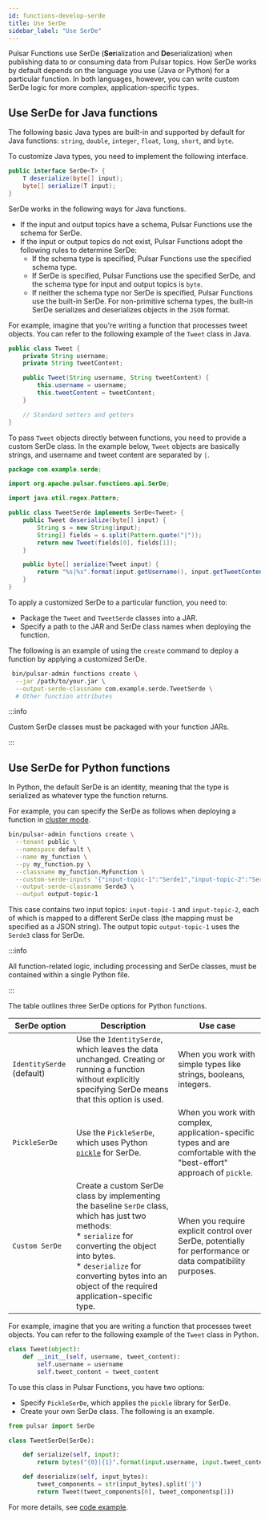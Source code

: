 ```yaml
---
id: functions-develop-serde
title: Use SerDe
sidebar_label: "Use SerDe"
---
```


Pulsar Functions use SerDe (**Ser**ialization and **De**serialization) when publishing data to or consuming data from Pulsar topics. How SerDe works by default depends on the language you use (Java or Python) for a particular function. In both languages, however, you can write custom SerDe logic for more complex, application-specific types.

## Use SerDe for Java functions

The following basic Java types are built-in and supported by default for Java functions: `string`, `double`, `integer`, `float`, `long`, `short`, and `byte`.

To customize Java types, you need to implement the following interface.

```java
public interface SerDe<T> {
    T deserialize(byte[] input);
    byte[] serialize(T input);
}
```

SerDe works in the following ways for Java functions.
- If the input and output topics have a schema, Pulsar Functions use the schema for SerDe.
- If the input or output topics do not exist, Pulsar Functions adopt the following rules to determine SerDe:
  - If the schema type is specified, Pulsar Functions use the specified schema type.
  - If SerDe is specified, Pulsar Functions use the specified SerDe, and the schema type for input and output topics is `byte`.
  - If neither the schema type nor SerDe is specified, Pulsar Functions use the built-in SerDe. For non-primitive schema types, the built-in SerDe serializes and deserializes objects in the `JSON` format.

For example, imagine that you're writing a function that processes tweet objects. You can refer to the following example of the `Tweet` class in Java.

```java
public class Tweet {
    private String username;
    private String tweetContent;

    public Tweet(String username, String tweetContent) {
        this.username = username;
        this.tweetContent = tweetContent;
    }

    // Standard setters and getters
}
```

To pass `Tweet` objects directly between functions, you need to provide a custom SerDe class. In the example below, `Tweet` objects are basically strings, and username and tweet content are separated by `|`.

```java
package com.example.serde;

import org.apache.pulsar.functions.api.SerDe;

import java.util.regex.Pattern;

public class TweetSerde implements SerDe<Tweet> {
    public Tweet deserialize(byte[] input) {
        String s = new String(input);
        String[] fields = s.split(Pattern.quote("|"));
        return new Tweet(fields[0], fields[1]);
    }

    public byte[] serialize(Tweet input) {
        return "%s|%s".format(input.getUsername(), input.getTweetContent()).getBytes();
    }
}
```

To apply a customized SerDe to a particular function, you need to:
* Package the `Tweet` and `TweetSerde` classes into a JAR.
* Specify a path to the JAR and SerDe class names when deploying the function.

The following is an example of using the `create` command to deploy a function by applying a customized SerDe.

```bash
 bin/pulsar-admin functions create \
  --jar /path/to/your.jar \
  --output-serde-classname com.example.serde.TweetSerde \
  # Other function attributes
```

:::info

Custom SerDe classes must be packaged with your function JARs.

:::

## Use SerDe for Python functions

In Python, the default SerDe is an identity, meaning that the type is serialized as whatever type the function returns.

For example, you can specify the SerDe as follows when deploying a function in [cluster mode](functions-deploy-cluster.md).

```bash
bin/pulsar-admin functions create \
  --tenant public \
  --namespace default \
  --name my_function \
  --py my_function.py \
  --classname my_function.MyFunction \
  --custom-serde-inputs '{"input-topic-1":"Serde1","input-topic-2":"Serde2"}' \
  --output-serde-classname Serde3 \
  --output output-topic-1
```

This case contains two input topics: `input-topic-1` and `input-topic-2`, each of which is mapped to a different SerDe class (the mapping must be specified as a JSON string). The output topic `output-topic-1` uses the `Serde3` class for SerDe.

:::info

All function-related logic, including processing and SerDe classes, must be contained within a single Python file.

:::

The table outlines three SerDe options for Python functions.

| SerDe option | Description | Use case|
| ------------|-----------|-----------|
| `IdentitySerde` (default) | Use the `IdentitySerde`, which leaves the data unchanged. Creating or running a function without explicitly specifying SerDe means that this option is used. | When you work with simple types like strings, booleans, integers.|
| `PickleSerDe` | Use the `PickleSerDe`, which uses Python [`pickle`](https://docs.python.org/3/library/pickle.html) for SerDe. | When you work with complex, application-specific types and are comfortable with the "best-effort" approach of `pickle`.|
| `Custom SerDe` | Create a custom SerDe class by implementing the baseline `SerDe` class, which has just two methods:<br />* `serialize` for converting the object into bytes.<br />* `deserialize` for converting bytes into an object of the required application-specific type. | When you require explicit control over SerDe, potentially for performance or data compatibility purposes.|

For example, imagine that you are writing a function that processes tweet objects. You can refer to the following example of the `Tweet` class in Python.

```python
class Tweet(object):
    def __init__(self, username, tweet_content):
        self.username = username
        self.tweet_content = tweet_content
```

To use this class in Pulsar Functions, you have two options:
* Specify `PickleSerDe`, which applies the `pickle` library for SerDe.
* Create your own SerDe class. The following is an example.

```python
from pulsar import SerDe

class TweetSerDe(SerDe):

    def serialize(self, input):
        return bytes("{0}|{1}".format(input.username, input.tweet_content))

    def deserialize(self, input_bytes):
        tweet_components = str(input_bytes).split('|')
        return Tweet(tweet_components[0], tweet_componentsp[1])
```

For more details, see [code example](https://github.com/apache/pulsar/blob/master/pulsar-functions/python-examples/custom_object_function.py).

